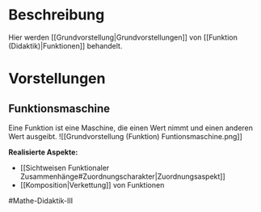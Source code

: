 # Beschreibung
Hier werden [[Grundvorstellung|Grundvorstellungen]] von [[Funktion (Didaktik)|Funktionen]] behandelt.

# Vorstellungen
## Funktionsmaschine
Eine Funktion ist eine Maschine, die einen Wert nimmt und einen anderen Wert ausgeibt.
![[Grundvorstellung (Funktion) Funtionsmaschine.png]]

**Realisierte Aspekte:**
- [[Sichtweisen Funktionaler Zusammenhänge#Zuordnungscharakter|Zuordnungsaspekt]]
- [[Komposition|Verkettung]] von Funktionen

#Mathe-Didaktik-III  